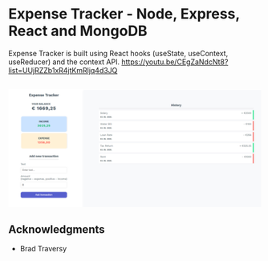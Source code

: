 # Expense Tracker - Node, Express, React and MongoDB

Expense Tracker is built using React hooks (useState, useContext, useReducer) and the context API.
https://youtu.be/CEgZaNdcNt8?list=UUjRZZb1xR4jtKmRljq4d3JQ

##
![Test Image 1](https://github.com/anesask/expense-tracker/blob/master/client/screenshots/ExTracker.jpg)

## Acknowledgments
* Brad Traversy
